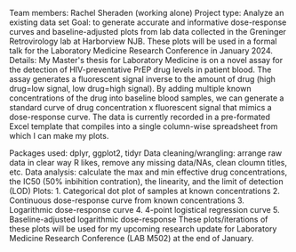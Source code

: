 Team members: Rachel Sheraden (working alone)
Project type: Analyze an existing data set
Goal: to generate accurate and informative dose-response curves and baseline-adjusted plots from lab data collected in the Greninger Retrovirology lab at Harborview NJB. These plots will be used in a formal talk for the Laboratory Medicine Research Conference in January 2024.
Details: 
    My Master's thesis for Laboratory Medicine is on a novel assay for the detection of HIV-preventative PrEP drug levels in patient blood. The assay generates a fluorescent signal inverse to the amount of drug (high drug=low signal, low drug=high signal). By adding multiple known concentrations of the drug into baseline blood samples, we can generate a standard curve of drug concentration x fluorescent signal that mimics a dose-response curve. The data is currently recorded in a pre-formated Excel template that compiles into a single column-wise spreadsheet from which I can make my plots. 

Packages used: dplyr, ggplot2, tidyr
Data cleaning/wrangling: arrange raw data in clear way R likes, remove any missing data/NAs, clean cloumn titles, etc.
Data analysis: calculate the max and min effective drug concentrations, the IC50 (50% inbihition contration), the linearity, and the limit of detection (LOD) 
Plots: 
    1. Categorical dot plot of samples at known concentrations
    2. Continuous dose-response curve from known concentrations
    3. Logarithmic dose-response curve
    4. 4-point logistical regression curve 
    5. Baseline-adjusted logarithmic dose-response
These plots/iterations of these plots will be used for my upcoming research update for Laboratory Medicine Research Conference (LAB M502) at the end of January. 